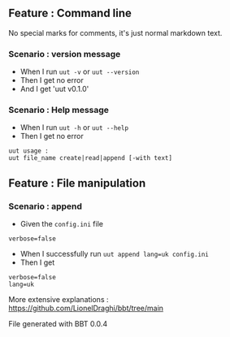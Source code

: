 ## Feature : Command line

No special marks for comments, it's just normal markdown text.

### Scenario : version message
  - When I run `uut -v` or `uut --version`
  - Then I get no error
  - And I get 'uut v0.1.0'

### Scenario : Help message
  - When I run `uut -h` or `uut --help`
  - Then I get no error
```
uut usage :
uut file_name create|read|append [-with text]
```

## Feature : File manipulation

### Scenario : append
  - Given the `config.ini` file
```
verbose=false
```
  - When I successfully run `uut append lang=uk config.ini`
  - Then I get
```
verbose=false
lang=uk
```

More extensive explanations : https://github.com/LionelDraghi/bbt/tree/main

File generated with BBT 0.0.4
